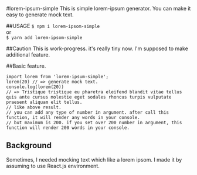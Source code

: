 #lorem-ipsum-simple
This is simple lorem-ipsum generator. You can make it easy to generate mock text.

##USAGE
`$ npm i lorem-ipsom-simple`  
or  
`$ yarn add lorem-ipsom-simple`  

##Caution
This is work-progress. it's really tiny now. I'm supposed to make additional feature.

##Basic feature.
```
import lorem from 'lorem-ipsum-simple';
lorem(20) // => generate mock text.
console.log(lorem(20))
// => Tristique tristique eu pharetra eleifend blandit vitae tellus quis ante cursus molestie eget sodales rhoncus turpis vulputate praesent aliquam elit tellus.
// like above result.
// you can add any type of number in argument. after call this function, it will render any words in your console.
// but maximum is 200. if you set over 200 number in argument, this function will render 200 words in your console.
```

## Background
Sometimes, I needed mocking text which like a lorem ipsom. I made it by assuming to use React.js environment.
